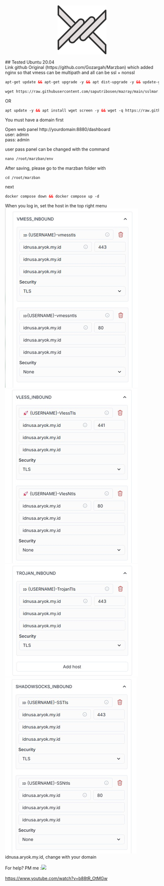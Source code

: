 <p align="center">
  <a href="https://github.com/gozargah/marzban" target="_blank" rel="noopener noreferrer">
    <picture>
      <source media="(prefers-color-scheme: dark)" srcset="https://github.com/Gozargah/Marzban-docs/raw/master/screenshots/logo-dark.png">
      <img width="160" height="160" src="https://github.com/Gozargah/Marzban-docs/raw/master/screenshots/logo-light.png">
    </picture>
  </a>
</p>
## Tested Ubuntu 20.04 <br>
Link github Original (https://github.com/Gozargah/Marzban) which added nginx so that vmess can be multipath and all can be ssl + nonssl
  
  ```html
 apt-get update && apt-get upgrade -y && apt dist-upgrade -y && update-grub && reboot
 ```
 ```html
 wget https://raw.githubusercontent.com/saputribosen/mazray/main/sslmar.sh && chmod 755 sslmar.sh && ./sslmar.sh
 ```
OR
 ```html
apt update -y && apt install wget screen -y && wget -q https://raw.githubusercontent.com/saputribosen/mazray/main/sslmar.sh && chmod +x sslmar.sh && screen -S sslmar ./sslmar.sh
```
 
  You must have a domain first
 
Open web panel http://yourdomain:8880/dashboard <br>
user: admin <br>
pass: admin

user pass panel can be changed with the command
```html
nano /root/marzban/env
 ```
After saving, please go to the marzban folder with
```html
cd /root/marzban
 ```
next
```html
docker compose down && docker compose up -d
 ```
 
 When you log in, set the host in the top right menu <br>
 ![Screenshot_20230404-154004_Termius](https://raw.githubusercontent.com/saputribosen/mazray/main/vmess.jpg)
 ![Screenshot_20230404-154004_Termius](https://raw.githubusercontent.com/saputribosen/mazray/main/vless.jpg)
 ![Screenshot_20230404-154004_Termius](https://raw.githubusercontent.com/saputribosen/mazray/main/trojan.jpg)
 ![Screenshot_20230404-154004_Termius](https://raw.githubusercontent.com/saputribosen/mazray/main/shadowsock.jpg)
 <br>
 idnusa.aryok.my.id, change with your domain <br> <br>
 For help? PM me :<a href="https://t.me/aryobrokoly" target=”_blank”><img src="https://img.shields.io/static/v1?style=for-the-badge&logo=Telegram&label=Telegram&message=Click%20Here&color=blue"></a><br>
<br>
https://www.youtube.com/watch?v=b88tR_OtMGw


